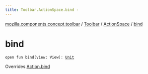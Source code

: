 ```yaml
---
title: Toolbar.ActionSpace.bind - 
---
```


[mozilla.components.concept.toolbar](../../index.html) / [Toolbar](../index.html) / [ActionSpace](index.html) / [bind](./bind.html)

# bind

`open fun bind(view: View): `[`Unit`](https://kotlinlang.org/api/latest/jvm/stdlib/kotlin/-unit/index.html)

Overrides [Action.bind](../-action/bind.html)

